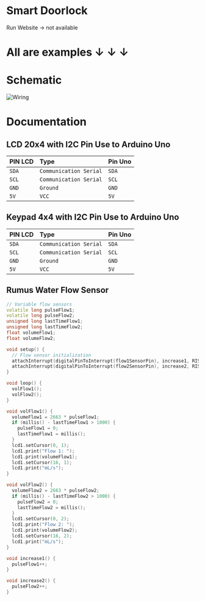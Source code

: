 # Smart Doorlock
Run Website -> not available

# All are examples ↓ ↓ ↓ 

# Schematic
![Wiring](https://github.com/multimedia-dan-robotika/Pengaduk-nutrisi/blob/main/SchematicPengadukNutrisi_V2.png)

# Documentation

## LCD 20x4 with I2C Pin Use to Arduino Uno

| PIN LCD | Type     | Pin Uno| 
| :-------- | :------- |  :------- |
| `SDA` | `Communication Serial` |`SDA` |
| `SCL` | `Communication Serial` |`SCL`|
| `GND` | `Ground` |`GND`|
| `5V` | `VCC` | `5V`|

## Keypad 4x4 with I2C Pin Use to Arduino Uno

| PIN LCD | Type     | Pin Uno| 
| :-------- | :------- |  :------- |
| `SDA` | `Communication Serial` |`SDA` |
| `SCL` | `Communication Serial` |`SCL`|
| `GND` | `Ground` |`GND`|
| `5V` | `VCC` | `5V`|


## Rumus Water Flow Sensor
```c++
// Variable flow sensors
volatile long pulseFlow1;
volatile long pulseFlow2;
unsigned long lastTimeFlow1;
unsigned long lastTimeFlow2;
float volumeFlow1;
float volumeFlow2;

void setup() {
  // Flow sensor initialization
  attachInterrupt(digitalPinToInterrupt(flow1SensorPin), increase1, RISING);
  attachInterrupt(digitalPinToInterrupt(flow2SensorPin), increase2, RISING); 
}

void loop() {
  volFlow1();
  volFlow2();
}

void volFlow1() {
  volumeFlow1 = 2663 * pulseFlow1;
  if (millis() - lastTimeFlow1 > 1000) {
    pulseFlow1 = 0;
    lastTimeFlow1 = millis();
  }
  lcd1.setCursor(0, 1);
  lcd1.print("Flow 1: ");
  lcd1.print(volumeFlow1);
  lcd1.setCursor(16, 1);
  lcd1.print("mL/s");
}

void volFlow2() {
  volumeFlow2 = 2663 * pulseFlow2;
  if (millis() - lastTimeFlow2 > 1000) {
    pulseFlow2 = 0;
    lastTimeFlow2 = millis();
  }
  lcd1.setCursor(0, 2);
  lcd1.print("Flow 2: ");
  lcd1.print(volumeFlow2);
  lcd1.setCursor(16, 2);
  lcd1.print("mL/s");
}

void increase1() {
  pulseFlow1++;
}

void increase2() {
  pulseFlow2++;
}
```

